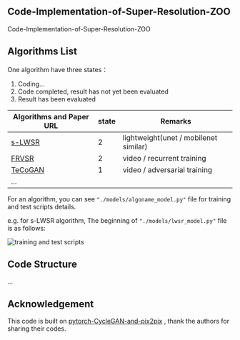 ## Code-Implementation-of-Super-Resolution-ZOO

Code-Implementation-of-Super-Resolution-ZOO





## Algorithms List

One algorithm have three states：

1. Coding...
2. Code completed, result has not yet been evaluated
3. Result has been evaluated

| Algorithms and Paper URL                       | state | Remarks                      |
| ---------------------------------------------- | ----- | ---------------------------- |
| [s-LWSR](https://arxiv.org/pdf/1909.10774.pdf) | 2     | lightweight(unet / mobilenet similar)                  |
| [FRVSR](https://arxiv.org/pdf/1801.04590.pdf)  | 2     | video / recurrent training   |                    |
| [TeCoGAN](https://arxiv.org/abs/1811.09393v3)  | 1     | video / adversarial training |
| ...                                            |       |                              |



For an algorithm, you can see `"./models/algoname_model.py"` file for training and test scripts details.

e.g. for s-LWSR algorithm,  The beginning of `"./models/lwsr_model.py"` file is as follows:

![training and test scripts](https://s2.ax1x.com/2020/01/10/l4Fejf.png)





## Code Structure

...





## Acknowledgement

This code is built on [pytorch-CycleGAN-and-pix2pix](https://github.com/junyanz/pytorch-CycleGAN-and-pix2pix) , thank the authors for sharing their codes.

